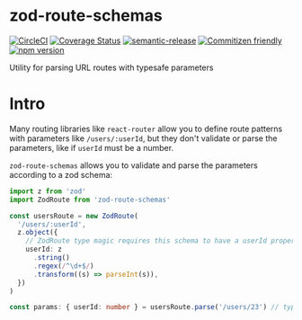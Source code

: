 # zod-route-schemas

[![CircleCI](https://circleci.com/gh/jcoreio/zod-route-schemas.svg?style=svg)](https://circleci.com/gh/jcoreio/zod-route-schemas)
[![Coverage Status](https://codecov.io/gh/jcoreio/zod-route-schemas/branch/master/graph/badge.svg)](https://codecov.io/gh/jcoreio/zod-route-schemas)
[![semantic-release](https://img.shields.io/badge/%20%20%F0%9F%93%A6%F0%9F%9A%80-semantic--release-e10079.svg)](https://github.com/semantic-release/semantic-release)
[![Commitizen friendly](https://img.shields.io/badge/commitizen-friendly-brightgreen.svg)](http://commitizen.github.io/cz-cli/)
[![npm version](https://badge.fury.io/js/zod-route-schemas.svg)](https://badge.fury.io/js/zod-route-schemas)

Utility for parsing URL routes with typesafe parameters

# Intro

Many routing libraries like `react-router` allow you to define
route patterns with parameters like `/users/:userId`, but they
don't validate or parse the parameters, like if `userId` must
be a number.

`zod-route-schemas` allows you to validate and parse the parameters
according to a zod schema:

```ts
import z from 'zod'
import ZodRoute from 'zod-route-schemas'

const usersRoute = new ZodRoute(
  '/users/:userId',
  z.object({
    // ZodRoute type magic requires this schema to have a userId property!
    userId: z
      .string()
      .regex(/^\d+$/)
      .transform((s) => parseInt(s)),
  })
)

const params: { userId: number } = usersRoute.parse('/users/23') // type safe!
```
